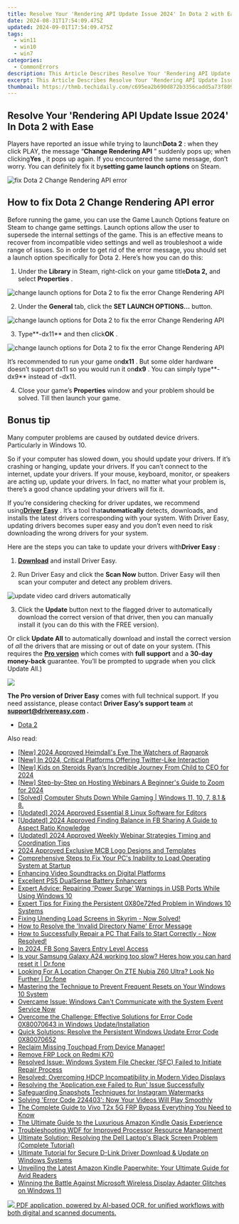 ```yaml
---
title: Resolve Your 'Rendering API Update Issue 2024' In Dota 2 with Ease
date: 2024-08-31T17:54:09.475Z
updated: 2024-09-01T17:54:09.475Z
tags:
  - win11
  - win10
  - win7
categories:
  - CommonErrors
description: This Article Describes Resolve Your 'Rendering API Update Issue 2024' In Dota 2 with Ease
excerpt: This Article Describes Resolve Your 'Rendering API Update Issue 2024' In Dota 2 with Ease
thumbnail: https://thmb.techidaily.com/c695ea2b690d872b3356cadd5a73f8095d4e1f1e6e591a347bc63bd49bbead62.jpeg
---
```


## Resolve Your 'Rendering API Update Issue 2024' In Dota 2 with Ease

 Players have reported an issue while trying to launch**Dota 2** : when they click PLAY, the message “**Change Rendering API** ” suddenly pops up; when clicking**Yes** , it pops up again. If you encountered the same message, don’t worry. You can definitely fix it by**setting game launch options** on Steam.

![fix Dota 2 Change Rendering API error](https://images.drivereasy.com/wp-content/uploads/2020/10/image-1-1200x269.png)

## How to fix Dota 2 Change Rendering API error

 Before running the game, you can use the Game Launch Options feature on Steam to change game settings. Launch options allow the user to supersede the internal settings of the game. This is an effective means to recover from incompatible video settings and well as troubleshoot a wide range of issues. So in order to get rid of the error message, you should set a launch option specifically for Dota 2\. Here’s how you can do this:

 1) Under the **Library** in Steam, right-click on your game title**Dota 2,** and select **Properties** .

![change launch options for Dota 2 to fix the error Change Rendering API](https://images.drivereasy.com/wp-content/uploads/2020/10/select-properties.jpg)

 2) Under the **General** tab, click the **SET LAUNCH OPTIONS…** button.

![change launch options for Dota 2 to fix the error Change Rendering API](https://images.drivereasy.com/wp-content/uploads/2020/10/set-launch-options.jpg)

 3) Type**\-dx11** and then click**OK** .

![change launch options for Dota 2 to fix the error Change Rendering API](https://images.drivereasy.com/wp-content/uploads/2020/10/dx11.jpg)

 It’s recommended to run your game on**dx11** . But some older hardware doesn’t support dx11 so you would run it on**dx9** . You can simply type**\-dx9** instead of -dx11.

 4) Close your game’s **Properties** window and your problem should be solved. Till then launch your game.

## Bonus tip

 Many computer problems are caused by outdated device drivers. Particularly in Windows 10.

 So if your computer has slowed down, you should update your drivers. If it’s crashing or hanging, update your drivers. If you can’t connect to the internet, update your drivers. If your mouse, keyboard, monitor, or speakers are acting up, update your drivers. In fact, no matter what your problem is, there’s a good chance updating your drivers will fix it.

 If you’re considering checking for driver updates, we recommend using[**Driver Easy**](https://tools.techidaily.com/drivereasy/download/) . It’s a tool that**automatically** detects, downloads, and installs the latest drivers corresponding with your system. With Driver Easy, updating drivers becomes super easy and you don’t even need to risk downloading the wrong drivers for your system.

 Here are the steps you can take to update your drivers with**Driver Easy** :

 1) **[Download](https://tools.techidaily.com/drivereasy/download/)**  and install Driver Easy.

 2) Run Driver Easy and click the **Scan Now** button. Driver Easy will then scan your computer and detect any problem drivers.

![update video card drivers automatically](https://images.drivereasy.com/wp-content/uploads/2020/10/update-drivers-scan-now.jpg)

 3) Click the **Update**  button next to the flagged driver to automatically download the correct version of that driver, then you can manually install it (you can do this with the FREE version).

 Or click **Update All** to automatically download and install the correct version of _all_ the drivers that are missing or out of date on your system. (This requires the **[Pro version](https://tools.techidaily.com/drivereasy/download/)**  which comes with **full support**  and a **30-day money-back**  guarantee. You’ll be prompted to upgrade when you click Update All.)

![](https://images.drivereasy.com/wp-content/uploads/2020/10/update-video-card-driver.jpg)

**The Pro version of Driver Easy** comes with full technical support. If you need assistance, please contact **Driver Easy’s support team** at **[support@drivereasy.com](https://bellelily.pxf.io/m5azgm) .**

* [Dota 2](/tag-search/?tagId=48291)

<ins class="adsbygoogle"
     style="display:block"
     data-ad-format="autorelaxed"
     data-ad-client="ca-pub-7571918770474297"
     data-ad-slot="1223367746"></ins>



<ins class="adsbygoogle"
     style="display:block"
     data-ad-client="ca-pub-7571918770474297"
     data-ad-slot="8358498916"
     data-ad-format="auto"
     data-full-width-responsive="true"></ins>

<span class="atpl-alsoreadstyle">Also read:</span>
<div><ul>
<li><a href="https://screen-recording.techidaily.com/new-2024-approved-heimdalls-eye-the-watchers-of-ragnarok/"><u>[New] 2024 Approved  Heimdall's Eye  The Watchers of Ragnarok</u></a></li>
<li><a href="https://twitter-clips.techidaily.com/new-in-2024-critical-platforms-offering-twitter-like-interaction/"><u>[New] In 2024, Critical Platforms Offering Twitter-Like Interaction</u></a></li>
<li><a href="https://youtube-web.techidaily.com/ids-on-steroids-ryans-incredible-journey-from-child-to-ceo-for-2024/"><u>[New] Kids on Steroids  Ryan’s Incredible Journey From Child to CEO for 2024</u></a></li>
<li><a href="https://screen-sharing-recording.techidaily.com/new-step-by-step-on-hosting-webinars-a-beginners-guide-to-zoom-for-2024/"><u>[New] Step-by-Step on Hosting Webinars  A Beginner's Guide to Zoom for 2024</u></a></li>
<li><a href="https://common-error.techidaily.com/solved-computer-shuts-down-while-gaming-windows-11-10-7-81-and-8/"><u>[Solved] Computer Shuts Down While Gaming | Windows 11, 10, 7, 8.1 & 8.</u></a></li>
<li><a href="https://facebook-video-footage.techidaily.com/updated-2024-approved-essential-8-linux-software-for-editors/"><u>[Updated] 2024 Approved  Essential 8 Linux Software for Editors</u></a></li>
<li><a href="https://facebook-video-content.techidaily.com/updated-2024-approved-finding-balance-in-fb-sharing-a-guide-to-aspect-ratio-knowledge/"><u>[Updated] 2024 Approved  Finding Balance in FB Sharing  A Guide to Aspect Ratio Knowledge</u></a></li>
<li><a href="https://screen-video-capture.techidaily.com/updated-2024-approved-weekly-webinar-strategies-timing-and-coordination-tips/"><u>[Updated] 2024 Approved  Weekly Webinar Strategies  Timing and Coordination Tips</u></a></li>
<li><a href="https://youtube-data.techidaily.com/approved-exclusive-mcb-logo-designs-and-templates/"><u>2024 Approved  Exclusive MCB Logo Designs and Templates</u></a></li>
<li><a href="https://common-error.techidaily.com/comprehensive-steps-to-fix-your-pcs-inability-to-load-operating-system-at-startup/"><u>Comprehensive Steps to Fix Your PC's Inability to Load Operating System at Startup</u></a></li>
<li><a href="https://youtube-videos.techidaily.com/enhancing-video-soundtracks-on-digital-platforms/"><u>Enhancing Video Soundtracks on Digital Platforms</u></a></li>
<li><a href="https://games-able.techidaily.com/excellent-ps5-dualsense-battery-enhancers/"><u>Excellent PS5 DualSense Battery Enhancers</u></a></li>
<li><a href="https://common-error.techidaily.com/expert-advice-repairing-power-surge-warnings-in-usb-ports-while-using-windows-10/"><u>Expert Advice: Repairing 'Power Surge' Warnings in USB Ports While Using Windows 10</u></a></li>
<li><a href="https://common-error.techidaily.com/expert-tips-for-fixing-the-persistent-0x80e72fed-problem-in-windows-10-systems/"><u>Expert Tips for Fixing the Persistent 0X80e72fed Problem in Windows 10 Systems</u></a></li>
<li><a href="https://common-error.techidaily.com/1723209195588-fixing-unending-load-screens-in-skyrim-now-solved/"><u>Fixing Unending Load Screens in Skyrim - Now Solved!</u></a></li>
<li><a href="https://common-error.techidaily.com/how-to-resolve-the-invalid-directory-name-error-message/"><u>How to Resolve the 'Invalid Directory Name' Error Message</u></a></li>
<li><a href="https://common-error.techidaily.com/how-to-successfully-repair-a-pc-that-fails-to-start-correctly-now-resolved/"><u>How to Successfully Repair a PC That Fails to Start Correctly - Now Resolved!</u></a></li>
<li><a href="https://facebook-video-recording.techidaily.com/in-2024-fb-song-savers-entry-level-access/"><u>In 2024, FB Song Savers  Entry Level Access</u></a></li>
<li><a href="https://techidaily.com/is-your-samsung-galaxy-a24-working-too-slow-heres-how-you-can-hard-reset-it-drfone-by-drfone-reset-android-reset-android/"><u>Is your Samsung Galaxy A24 working too slow? Heres how you can hard reset it | Dr.fone</u></a></li>
<li><a href="https://fake-location.techidaily.com/looking-for-a-location-changer-on-zte-nubia-z60-ultra-look-no-further-drfone-by-drfone-virtual-android/"><u>Looking For A Location Changer On ZTE Nubia Z60 Ultra? Look No Further | Dr.fone</u></a></li>
<li><a href="https://common-error.techidaily.com/mastering-the-technique-to-prevent-frequent-resets-on-your-windows-10-system/"><u>Mastering the Technique to Prevent Frequent Resets on Your Windows 10 System</u></a></li>
<li><a href="https://common-error.techidaily.com/overcame-issue-windows-cant-communicate-with-the-system-event-service-now/"><u>Overcame Issue: Windows Can't Communicate with the System Event Service Now</u></a></li>
<li><a href="https://common-error.techidaily.com/overcome-the-challenge-effective-solutions-for-error-code-0x80070643-in-windows-updateinstallation/"><u>Overcome the Challenge: Effective Solutions for Error Code 0X80070643 in Windows Update/Installation</u></a></li>
<li><a href="https://common-error.techidaily.com/quick-solutions-resolve-the-persistent-windows-update-error-code-0x80070652/"><u>Quick Solutions: Resolve the Persistent Windows Update Error Code 0X80070652</u></a></li>
<li><a href="https://common-error.techidaily.com/reclaim-missing-touchpad-from-device-manager/"><u>Reclaim Missing Touchpad From Device Manager!</u></a></li>
<li><a href="https://review-topics.techidaily.com/remove-frp-lock-on-redmi-k70-by-drfone-android-unlock-remove-google-frp/"><u>Remove FRP Lock on Redmi K70</u></a></li>
<li><a href="https://common-error.techidaily.com/resolved-issue-windows-system-file-checker-sfc-failed-to-initiate-repair-process/"><u>Resolved Issue: Windows System File Checker (SFC) Failed to Initiate Repair Process</u></a></li>
<li><a href="https://common-error.techidaily.com/resolved-overcoming-hdcp-incompatibility-in-modern-video-displays/"><u>Resolved: Overcoming HDCP Incompatibility in Modern Video Displays</u></a></li>
<li><a href="https://common-error.techidaily.com/resolving-the-applicationexe-failed-to-run-issue-successfully/"><u>Resolving the 'Application.exe Failed to Run' Issue Successfully</u></a></li>
<li><a href="https://instagram-clips.techidaily.com/safeguarding-snapshots-techniques-for-instagram-watermarks/"><u>Safeguarding Snapshots  Techniques for Instagram Watermarks</u></a></li>
<li><a href="https://common-error.techidaily.com/solving-error-code-224403-now-your-videos-will-play-smoothly/"><u>Solving 'Error Code 224403': Now Your Videos Will Play Smoothly</u></a></li>
<li><a href="https://bypass-frp.techidaily.com/the-complete-guide-to-vivo-t2x-5g-frp-bypass-everything-you-need-to-know-by-drfone-android/"><u>The Complete Guide to Vivo T2x 5G FRP Bypass Everything You Need to Know</u></a></li>
<li><a href="https://buynow-marvelous.techidaily.com/the-ultimate-guide-to-the-luxurious-amazon-kindle-oasis-experience/"><u>The Ultimate Guide to the Luxurious Amazon Kindle Oasis Experience</u></a></li>
<li><a href="https://common-error.techidaily.com/troubleshooting-wdf-for-improved-processor-resource-management/"><u>Troubleshooting WDF for Improved Processor Resource Management</u></a></li>
<li><a href="https://common-error.techidaily.com/ultimate-solution-resolving-the-dell-laptops-black-screen-problem-complete-tutorial/"><u>Ultimate Solution: Resolving the Dell Laptop's Black Screen Problem (Complete Tutorial)</u></a></li>
<li><a href="https://driver-download.techidaily.com/ultimate-tutorial-for-secure-d-link-driver-download-and-update-on-windows-systems/"><u>Ultimate Tutorial for Secure D-Link Driver Download & Update on Windows Systems</u></a></li>
<li><a href="https://buynow-info.techidaily.com/unveiling-the-latest-amazon-kindle-paperwhite-your-ultimate-guide-for-avid-readers/"><u>Unveiling the Latest Amazon Kindle Paperwhite: Your Ultimate Guide for Avid Readers</u></a></li>
<li><a href="https://common-error.techidaily.com/winning-the-battle-against-microsoft-wireless-display-adapter-glitches-on-windows-11/"><u>Winning the Battle Against Microsoft Wireless Display Adapter Glitches on Windows 11</u></a></li>
</ul></div>

<!-- affiliate ads begin -->
<a href="https://checkout.abbyy.com/order/checkout.php?PRODS=39254762&QTY=1&AFFILIATE=108875&CART=1"> <img src="https://secure.avangate.com/images/merchant/0e5fb5c76fca16adbee503c9aff393cd/products/11_FR-Badges-NEW-FR-Standard-16-WIN-200.png" border="0"> PDF application, powered by AI-based OCR, for unified workflows with both digital and scanned documents. </a>
<!-- affiliate ads end -->